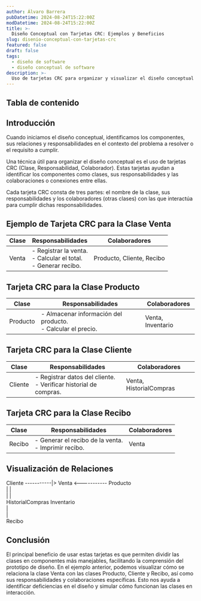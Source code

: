 ```yaml
---
author: Álvaro Barrera
pubDatetime: 2024-08-24T15:22:00Z
modDatetime: 2024-08-24T15:22:00Z
title: >-
  Diseño Conceptual con Tarjetas CRC: Ejemplos y Beneficios
slug: disenio-conceptual-con-tarjetas-crc
featured: false
draft: false
tags:
  - diseño de software
  - diseño conceptual de software
description: >-
  Uso de tarjetas CRC para organizar y visualizar el diseño conceptual
---
```


## Tabla de contenido

<!-- toc -->

## Introducción

Cuando iniciamos el diseño conceptual, identificamos los componentes, sus relaciones y responsabilidades en el contexto del problema a resolver o el requisito a cumplir.

Una técnica útil para organizar el diseño conceptual es el uso de tarjetas CRC (Clase, Responsabilidad, Colaborador). Estas tarjetas ayudan a identificar los componentes como clases, sus responsabilidades y las colaboraciones o conexiones entre ellas.

Cada tarjeta CRC consta de tres partes: el nombre de la clase, sus responsabilidades y los colaboradores (otras clases) con las que interactúa para cumplir dichas responsabilidades.

## Ejemplo de Tarjeta CRC para la Clase Venta

<div class="scroll">
  <table>
    <thead>
      <tr>
        <th>Clase</th>
        <th>Responsabilidades</th>
        <th>Colaboradores</th>
      </tr>
    </thead>
    <tbody>
      <tr>
        <td>Venta</td>
        <td>
          - Registrar la venta.<br />- Calcular el total.<br />- Generar recibo.
        </td>
        <td>Producto, Cliente, Recibo</td>
      </tr>
    </tbody>
  </table>
</div>

## Tarjeta CRC para la Clase Producto

<div class="scroll">
  <table>
    <thead>
      <tr>
        <th>Clase</th>
        <th>Responsabilidades</th>
        <th>Colaboradores</th>
      </tr>
    </thead>
    <tbody>
      <tr>
        <td>Producto</td>
        <td>
          - Almacenar información del producto.<br />- Calcular el precio.
        </td>
        <td>Venta, Inventario</td>
      </tr>
    </tbody>
  </table>
</div>

## Tarjeta CRC para la Clase Cliente

<div class="scroll">
  <table>
    <thead>
      <tr>
        <th>Clase</th>
        <th>Responsabilidades</th>
        <th>Colaboradores</th>
      </tr>
    </thead>
    <tbody>
      <tr>
        <td>Cliente</td>
        <td>
          - Registrar datos del cliente.<br />- Verificar historial de compras.
        </td>
        <td>Venta, HistorialCompras</td>
      </tr>
    </tbody>
  </table>
</div>

## Tarjeta CRC para la Clase Recibo

<div class="scroll">
  <table>
    <thead>
      <tr>
        <th>Clase</th>
        <th>Responsabilidades</th>
        <th>Colaboradores</th>
      </tr>
    </thead>
    <tbody>
      <tr>
        <td>Recibo</td>
        <td>- Generar el recibo de la venta.<br />- Imprimir recibo.</td>
        <td>Venta</td>
      </tr>
    </tbody>
  </table>
</div>

## Visualización de Relaciones

<div class="scroll">
  <div class="diagram">
    <div class="line">Cliente -----------|> Venta <----------- Producto</div>
    <div class="line">| |</div>
    <div class="line">| |</div>
    <div class="line">HistorialCompras Inventario</div>
    <div class="line">|</div>
    <div class="line">|</div>
    <div class="line">Recibo</div>
  </div>
</div>

## Conclusión

El principal beneficio de usar estas tarjetas es que permiten dividir las clases
en componentes más manejables, facilitando la comprensión del prototipo de
diseño. En el ejemplo anterior, podemos visualizar cómo se relaciona la clase
Venta con las clases Producto, Cliente y Recibo, así como sus responsabilidades
y colaboraciones específicas. Esto nos ayuda a identificar deficiencias en el
diseño y simular cómo funcionan las clases en interacción.
